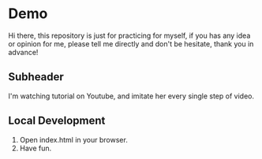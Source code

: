 # Demo

Hi there, this repository is just for practicing for myself, if you has any idea or opinion for me,
please tell me directly and don't be hesitate, thank you in advance!


## Subheader

I'm watching tutorial on Youtube, and imitate her every single step of video.


## Local Development

1. Open index.html in your browser.
2. Have fun.
